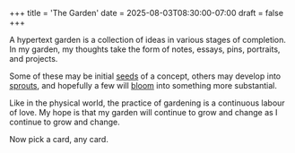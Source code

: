 +++
title = 'The Garden'
date = 2025-08-03T08:30:00-07:00
draft = false
+++

A hypertext garden is a collection of ideas in various stages of completion. In my garden, my thoughts take the form of notes, essays, pins, portraits, and projects.

Some of these may be initial [seeds](/growth_stage/seed) of a concept, others may develop into [sprouts](/growth_stage/sprout), and hopefully a few will [bloom](/growth_stage/bloom) into something more substantial.

Like in the physical world, the practice of gardening is a continuous labour of love. My hope is that my garden will continue to grow and change as I continue to grow and change.

Now pick a card, any card.
